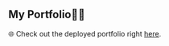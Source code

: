 ## My Portfolio👨‍💻

🌐 Check out the deployed portfolio right [here](https://inirafli.github.io/my-portofolio/).